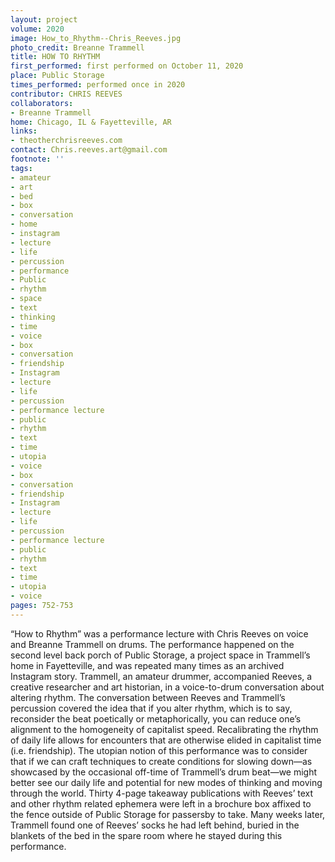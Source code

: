 ```yaml
---
layout: project
volume: 2020
image: How_to_Rhythm--Chris_Reeves.jpg
photo_credit: Breanne Trammell
title: HOW TO RHYTHM
first_performed: first performed on October 11, 2020
place: Public Storage
times_performed: performed once in 2020
contributor: CHRIS REEVES
collaborators:
- Breanne Trammell
home: Chicago, IL & Fayetteville, AR
links:
- theotherchrisreeves.com
contact: Chris.reeves.art@gmail.com
footnote: ''
tags:
- amateur
- art
- bed
- box
- conversation
- home
- instagram
- lecture
- life
- percussion
- performance
- Public
- rhythm
- space
- text
- thinking
- time
- voice
- box
- conversation
- friendship
- Instagram
- lecture
- life
- percussion
- performance lecture
- public
- rhythm
- text
- time
- utopia
- voice
- box
- conversation
- friendship
- Instagram
- lecture
- life
- percussion
- performance lecture
- public
- rhythm
- text
- time
- utopia
- voice
pages: 752-753
---
```


“How to Rhythm” was a performance lecture with Chris Reeves on voice and Breanne Trammell on drums. The performance happened on the second level back porch of Public Storage, a project space in Trammell’s home in Fayetteville, and was repeated many times as an archived Instagram story. Trammell, an amateur drummer, accompanied Reeves, a creative researcher and art historian, in a voice-to-drum conversation about altering rhythm. The conversation between Reeves and Trammell’s percussion covered the idea that if you alter rhythm, which is to say, reconsider the beat poetically or metaphorically, you can reduce one’s alignment to the homogeneity of capitalist speed. Recalibrating the rhythm of daily life allows for encounters that are otherwise elided in capitalist time (i.e. friendship). The utopian notion of this performance was to consider that if we can craft techniques to create conditions for slowing down—as showcased by the occasional off-time of Trammell’s drum beat—we might better see our daily life and potential for new modes of thinking and moving through the world. Thirty 4-page takeaway publications with Reeves’ text and other rhythm related ephemera were left in a brochure box affixed to the fence outside of Public Storage for passersby to take. Many weeks later, Trammell found one of Reeves’ socks he had left behind, buried in the blankets of the bed in the spare room where he stayed during this performance.
